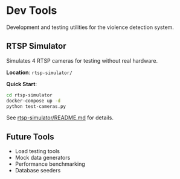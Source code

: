# Dev Tools

Development and testing utilities for the violence detection system.

## RTSP Simulator

Simulates 4 RTSP cameras for testing without real hardware.

**Location**: `rtsp-simulator/`

**Quick Start**:
```bash
cd rtsp-simulator
docker-compose up -d
python test-cameras.py
```

See [rtsp-simulator/README.md](rtsp-simulator/README.md) for details.

## Future Tools

- Load testing tools
- Mock data generators
- Performance benchmarking
- Database seeders

